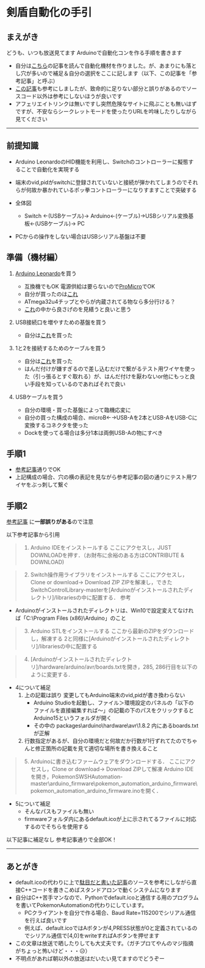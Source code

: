 
# 剣盾自動化の手引
## まえがき
どうも、いつも放送見てます
Arduinoで自動化コンを作る手順を書きます

- 自分は[こちら](https://qiita.com/chibi314/items/975784f6e951341fc6ce)の記事を読んで自動化機材を作りました。が、あまりにも落とし穴が多いので補足＆自分の選択をここに記します（以下、この記事を「参考記事」と呼ぶ）
- [この記事](https://qiita.com/sobassy/items/cb707e50f2f27a851886)も参考にしましたが、致命的に足りない部分と誤りがあるのでソースコード以外は参考にしないほうが良いです
- アフェリエイトリンクは無いですし突然危険なサイトに飛ぶことも無いはずですが、不安ならシークレットモードを使ったりURLを吟味したりしながら見てください

***

## 前提知識
- Arduino LeonardoのHID機能を利用し、Switchのコントローラーに擬態することで自動化を実現する
- 端末のvid,pidがswitchに登録されていないと接続が弾かれてしまうのでそれらが何故か暴かれているポッ拳コントローラーになりすますことで突破する

- 全体図
	- Switch ←(USBケーブル)→ Arduino←(ケーブル)→USBシリアル変換基板←(USBケーブル)→ PC
- PCからの操作をしない場合はUSBシリアル基盤は不要

## 準備（機材編）
1. [Arduino Leonardo](https://www.switch-science.com/catalog/968/)を買う
	- 互換機でもOK 電源供給は要らないので[ProMicro](https://ht-deko.com/arduino/promicro.html)でOK
	- 自分が買ったのは[これ](https://www.amazon.co.jp/gp/product/B01M6WULAO/ref=ppx_yo_dt_b_asin_title_o01_s00?ie=UTF8&psc=1)
	- ATmega32u4チップとやらが内蔵されてる物なら多分行ける？
	- [これ](https://www.amazon.co.jp/s?k=Leonardo+Pro+micro&i=industrial&__mk_ja_JP=%E3%82%AB%E3%82%BF%E3%82%AB%E3%83%8A&ref=nb_sb_noss_2)の中から良さげのを見繕うと良いと思う

2. USB接続口を増やすための基盤を買う
	- 自分は[これ](https://www.amazon.co.jp/gp/product/B01LXHQIF0/ref=ppx_yo_dt_b_asin_title_o00_s00?ie=UTF8&psc=1)を買った

3. 1と2を接続するためのケーブルを買う
	- 自分は[これ](https://www.amazon.co.jp/gp/product/B00J7LFHVU/ref=ppx_yo_dt_b_asin_title_o00_s00?ie=UTF8&psc=1)を買った
	- はんだ付けが嫌すぎるので差し込むだけで繋がるテスト用ワイヤを使った（引っ張るとすぐ取れる）が、はんだ付けを厭わないor他にもっと良い手段を知っているのであればそれで良い

4. USBケーブルを買う
	- 自分の環境・買った基盤によって臨機応変に
	- 自分の買った構成の場合、microB←→USB-Aを2本とUSB-AをUSB-Cに変換するコネクタを使った
	- Dockを使ってる場合は多分1本は両側USB-Aの物にすべき

## 手順1
- [参考記事](https://qiita.com/chibi314/items/975784f6e951341fc6ce)通りでOK
- 上記構成の場合、穴の横の表記を見ながら参考記事の図の通りにテスト用ワイヤをぶっ刺して繋ぐ


## 手順2
[参考記事](https://qiita.com/chibi314/items/975784f6e951341fc6ce) に**一部誤りがある**ので注意

以下参考記事から引用

> 1. Arduino IDEをインストールする
>ここにアクセスし，JUST DOWNLOADを押す．（お財布に余裕のある方はCONTRIBUTE & DOWNLOAD)

>2. Switch操作用ライブラリをインストールする
ここにアクセスし，Clone or download→ Download ZIP
ZIPを解凍し，できたSwitchControlLibrary-masterを[Arduinoがインストールされたディレクトリ]/librariesの中に配置する．
参考

- Arduinoがインストールされたディレクトリは、Win10で設定変えてなければ「C:\Program Files (x86)\Arduino」のこと

>3. Arduino STLをインストールする
>ここから最新のZIPをダウンロードし，解凍する
2と同様に[Arduinoがインストールされたディレクトリ]/librariesの中に配置する


>4. [Arduinoがインストールされたディレクトリ]/hardware/arduino/avr/boards.txtを開き，285, 286行目を以下のように変更する．
- 4について補足
	1. 上の記載は誤り 変更してもArduino端末のvid,pidが書き換わらない 
		- Arduino Studioを起動し、ファイル＞環境設定のパネルの「以下のファイルを直接編集すれば～」の記載の下のパスをクリックするとArduino15というフォルダが開く
		- その中の packages\arduino\hardware\avr\1.8.2
		内にあるboards.txtが正解
	2. 行数指定があるが、自分の環境だと何故だか行数が1行ずれてたのでちゃんと修正箇所の記載を見て適切な場所を書き換えること


>5. Arduinoに書き込むファームウェアをダウンロードする．
>ここにアクセスし，Clone or download→ Download ZIPして解凍
>Arduino IDEを開き，PokemonSWSHAutomation-master\arduino_firmware\pokemon_automation_arduino_firmware\pokemon_automation_arduino_firmware.inoを開く．
- 5について補足
	- そんなパスもファイルも無い
	- firmwareフォルダ内にあるdefault.icoが上に示されてるファイルに対応するのでそちらを使用する

以下記事に補足なし
参考記事通りで全部OK！

***


## あとがき
- default.icoの代わりに上で[駄目だと書いた記事](https://qiita.com/sobassy/items/cb707e50f2f27a851886)のソースを参考にしながら直接C++コードを書きこめばスタンドアロンで動くシステムになります
- 自分はC++苦手マンなので、Pythonでdefault.icoと通信する用のプログラムを書いてPokemonAutomationの代わりにしています。
	- PCクライアントを自分で作る場合、Baud Rate=115200でシリアル通信を行えば良いです
	- 例えば、default.icoではAボタンが4,PRESS状態が0と定義されているのでシリアル通信で[4,0]をwriteすればAボタンを押せます
- この文章は放送で晒したりしても大丈夫です。（ガチプロてやんのマジ指摘がちょっと怖いけど・・・😥）
- 不明点があれば朝以外の放送はだいたい見てますのでどうぞー